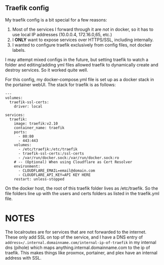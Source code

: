 ## Traefik config

My traefik config is a bit special for a few reasons:
1. Most of the services I forward through it are *not* in docker, so it has to use local IP addresses (10.0.0.4, 172.16.0,65, etc.)
2. I **ONLY** want to expose services over HTTPS/SSL, including internally.
3. I wanted to configure traefik exclusively from config files, not docker labels. 

I may attempt mixed configs in the future, but setting traefik to watch a folder and editing/adding yml files allowed traefik to dynamically create and destroy services. So it worked quite well. 

For this config, my docker-compose.yml file is set up as a docker stack in the portainer webUI. The stack for traefik is as follows:

```
---
volumes:
  traefik-ssl-certs:
    driver: local

services:
  traefik:
    image: traefik:v2.10
    container_name: traefik
    ports:
      - 80:80
      - 443:443
    volumes:
      - /etc/traefik:/etc/traefik
      - traefik-ssl-certs:/ssl-certs
      - /var/run/docker.sock:/var/run/docker.sock:ro
    # -- (Optional) When using Cloudflare as Cert Resolver
    environment:
      - CLOUDFLARE_EMAIL=email@domain.com
      - CLOUDFLARE_API_KEY=API KEY HERE
    restart: unless-stopped
```

On the docker host, the root of this traefik folder lives as /etc/traefik. So the file folders line up with the users and certs folders as listed in the traefik.yml file. 

# NOTES

The localroutes are for services that are not forwarded to the internet. These only add SSL on top of the service, and I have a DNS entry of `address=/.internal.domainname.com/internal-ip-of-traefik` in my internal dns (pihole) which maps anything.internal.domainname.com to the ip of traefik. This makes things like proxmox, portainer, and plex have an internal address with SSL. 
